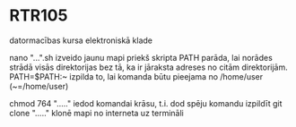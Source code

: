 # RTR105
datormacības kursa elektroniskā klade

nano "...".sh izveido jaunu mapi priekš skripta 
PATH parāda, lai norādes strādā visās direktorijas bez tā, ka ir jāraksta adreses no citām direktorijām.
PATH=$PATH:~ izpilda to, lai komanda būtu pieejama no /home/user (~=/home/user)

chmod 764 "....."  iedod komandai krāsu, t.i. dod spēju komandu izpildīt
git clone "....." klonē mapi no interneta uz termināli

